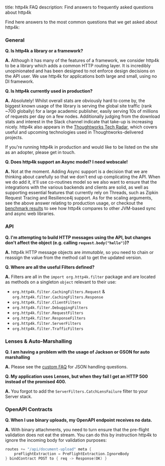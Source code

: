 title: http4k FAQ
description: Find answers to frequently asked questions about http4k

Find here answers to the most common questions that we get asked about http4k:

### General
**Q. Is http4k a library or a framework?**

**A.** Although it has many of the features of a framework, we consider http4k to be a library which adds a common HTTP routing layer. It is incredibly unopinionated and has been designed to not enforce design decisions on the API user. We use http4k for applications both large and small, using no DI framework.

**Q. Is http4k currently used in production?**

**A.** Absolutely! Whilst overall stats are obviously hard to come by, the biggest known usage of the library is serving the global site traffic (rank ~700 globally) for a large academic publisher, easily serving 10s of millions of requests per day on a few nodes. Additionally judging from the download stats and interest in the Slack channel indicate that take-up is increasing nicely. http4k also appears in the [Thoughtworks Tech Radar](https://www.thoughtworks.com/radar/languages-and-frameworks/http4k), which covers useful and upcoming technologies used in Thoughtworks-delivered projects.

If you're running http4k in production and would like to be listed on the site as an adopter, please get in touch.

**Q. Does http4k support an Async model? I need webscale!**

**A.** Not at the moment. Adding Async support is a decision that we are thinking about carefully so that we don't end up complicating the API. When we do add it, it'll use co-routines model so we also want to ensure that the integrations with the various backends and clients are solid, as well as supporting essential features that currently rely on Threads, such as Zipkin Request Tracing and Resilience4j support. As for the scaling arguments, see the above answer relating to production usage, or checkout the [benchmark results](/performance/) to see how http4k compares to other JVM-based sync and async web libraries.

### API
**Q. I'm attempting to build HTTP messages using the API, but changes don't affect the object (e.g. calling `request.body("hello")`)?**

**A.** http4k HTTP message objects are *immutable*, so you need to chain or reassign the value from the method call to get the updated version.

**Q. Where are all the useful Filters defined?**

**A.** Filters are all in the `import org.http4k.filter` package and are located as methods on a singleton `object` relevant to their use:

- `org.http4k.filter.CachingFilters.Request` & `org.http4k.filter.CachingFilters.Response` 
- `org.http4k.filter.ClientFilters`
- `org.http4k.filter.DebuggingFilters`
- `org.http4k.filter.RequestFilters`
- `org.http4k.filter.ResponseFilters`
- `org.http4k.filter.ServerFilters` 
- `org.http4k.filter.TrafficFilters`

### Lenses & Auto-Marshalling
**Q. I am having a problem with the usage of Jackson or GSON for auto marshalling**

**A.** Please see the [custom FAQ](/guide/reference/json/) for JSON handling questions.

**Q. My application uses Lenses, but when they fail I get an HTTP 500 instead of the promised 400.**

**A.** You forgot to add the `ServerFilters.CatchLensFailure` filter to your Server stack.

### OpenAPI Contracts
**Q. When I use binary uploads, my OpenAPI endpoint receives no data.**

**A.** With binary attachments, you need to turn ensure that the pre-flight validation does not eat the stream. You can 
do this by instruction http4k to ignore the incoming body for validation purposes:

```kotlin
routes += "/api/document-upload" meta {
    preFlightExtraction = PreFlightExtraction.IgnoreBody
} bindContract POST to { req -> Response(OK) }
```

[http4k]: https://http4k.org
